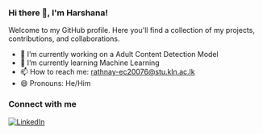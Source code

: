 ### Hi there 👋, I'm Harshana!

Welcome to my GitHub profile. Here you'll find a collection of my projects, contributions, and collaborations.

- 🔭 I’m currently working on a Adult Content Detection Model
- 🌱 I’m currently learning Machine Learning
- 📫 How to reach me: rathnay-ec20076@stu.kln.ac.lk
- 😄 Pronouns: He/Him

### Connect with me

[![LinkedIn](https://img.shields.io/badge/LinkedIn-Connect-blue)]([https://www.linkedin.com/in/your-profile](https://www.linkedin.com/in/harshanarathnayaka/)/)
